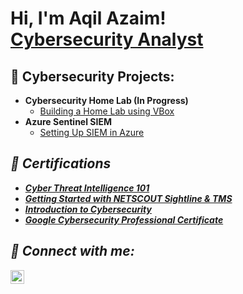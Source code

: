 <h1>Hi, I'm Aqil Azaim! <br/> <a href="https://www.linkedin.com/in/aqil-azaim-ramlee/">Cybersecurity Analyst</a>

<h2>👾 Cybersecurity Projects:</h2>

- <b>Cybersecurity Home Lab (In Progress) </b>
  - [Building a Home Lab using VBox](lik)
- <b>Azure Sentinel SIEM </b>
  - [Setting Up SIEM in Azure](link) <b><i>

<h2>📜 Certifications</h2>

- [Cyber Threat Intelligence 101](https://arcx.io/verify-certificate?id=bb600e4b372589ecbf7d5f862b2a89c9c16344b5&k=de5a2e09df3448bf949b34e8ebd23637)
- [Getting Started with NETSCOUT Sightline & TMS](https://verify.skilljar.com/c/ts2boed3tyt2)
- [Introduction to Cybersecurity](https://www.credly.com/badges/03d9260a-7fef-4090-bc1e-fc71ab502472)
- [Google Cybersecurity Professional Certificate](https://coursera.org/share/9d8b83930a920973dd368e77a9d27c22)

<h2> 🤳 Connect with me:</h2>

[<img align="left" alt="JoshMadakor | LinkedIn" width="22px" src="https://cdn.jsdelivr.net/npm/simple-icons@v3/icons/linkedin.svg" />][linkedin]

[linkedin]: https://www.linkedin.com/in/aqil-azaim-ramlee/

<!--
**joshmadakor1/joshmadakor1** is a ✨ _special_ ✨ repository because its `README.md` (this file) appears on your GitHub profile.

Here are some ideas to get you started:

- 🔭 I’m currently working on ...
- 🌱 I’m currently learning ...
- 👯 I’m looking to collaborate on ...
- 🤔 I’m looking for help with ...
- 💬 Ask me about ...
- 📫 How to reach me: ...
- 😄 Pronouns: ...
- ⚡ Fun fact: ...
-->
